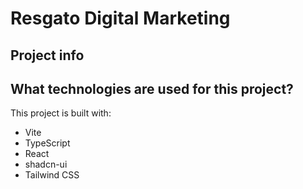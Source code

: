 # Resgato Digital Marketing
## Project info


## What technologies are used for this project?

This project is built with:

- Vite
- TypeScript
- React
- shadcn-ui
- Tailwind CSS

